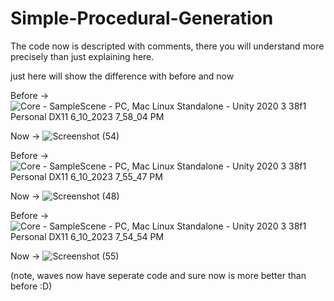 # Simple-Procedural-Generation
The code now is descripted with comments, there you will understand more precisely than just explaining here.

just here will show the difference with before and now

Before ->
![Core - SampleScene - PC, Mac   Linux Standalone - Unity 2020 3 38f1 Personal _DX11_ 6_10_2023 7_58_04 PM](https://github.com/T3Dious/Simple-Procedural-Generation/assets/104497364/05d739cd-92aa-4df7-bc91-da1c162a3b5c)

Now -> 
![Screenshot (54)](https://github.com/T3Dious/Simple-Procedural-Generation/assets/104497364/f6c06e33-1517-4900-be5c-71153b8c25f9)

Before ->
![Core - SampleScene - PC, Mac   Linux Standalone - Unity 2020 3 38f1 Personal _DX11_ 6_10_2023 7_55_47 PM](https://github.com/T3Dious/Simple-Procedural-Generation/assets/104497364/f5da8d47-7d8a-4da5-9a53-886da522390d)

Now ->
![Screenshot (48)](https://github.com/T3Dious/Simple-Procedural-Generation/assets/104497364/ee6cfc0a-9c35-44e3-bc98-c3bdaaf7ba1c)

 Before ->
![Core - SampleScene - PC, Mac   Linux Standalone - Unity 2020 3 38f1 Personal _DX11_ 6_10_2023 7_54_54 PM](https://github.com/T3Dious/Simple-Procedural-Generation/assets/104497364/115809ad-a9eb-42f8-a312-81b5d5978673)

Now ->
![Screenshot (55)](https://github.com/T3Dious/Simple-Procedural-Generation/assets/104497364/c67c857b-9070-43b4-9dfc-856a859e0489)


(note, waves now have seperate code and sure now is more better than before :D)
